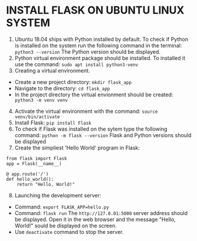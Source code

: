 # INSTALL FLASK ON UBUNTU LINUX SYSTEM

1. Ubuntu 18.04 ships with Python installed by default. To check if Python is installed on the system run the following command in the terminal:
```python3 --version```
The Python version should be displayed.
2. Python virtual environment package should be installed. To installed it use the command: ```sudo apt install python3-venv```
3. Creating a virtual environment.
* Create a new project directory: ```mkdir flask_app```
* Navigate to the directory: ```cd flask_app```
* In the project directory the virtual envionment should be created: ``` python3 -m venv venv```
4. Activate the virtual environment with the command: ```source venv/bin/activate```
5. Install Flask: ```pip install Flask```
6. To check if Flask was installed on the sytem type the following command: ```python -m flask --version``` Flask and Python versions should be displayed
7. Create the simpliest 'Hello World' program in Flask:
```
from flask import Flask
app = Flask(__name__)

@ app.route('/')
def hello_world():
    return "Hello, World!"
```
8. Launching the development server:
* Command: ```export FLASK_APP=hello.py```
* Command: ```flask run```
The ```http://127.0.01:5000``` server address should be displayed. Open it in the web browser and the message "Hello, World!" sould be displayed on the screen.
* Use ```deactivate``` command to stop the server.
